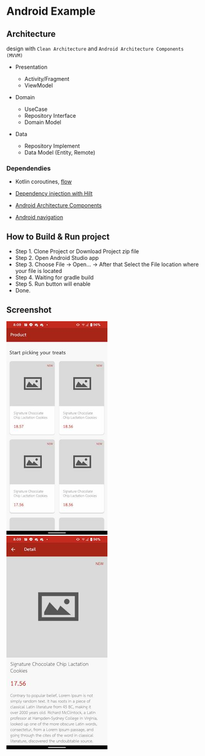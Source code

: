 # Android Example

## Architecture
design with `Clean Architecture` and `Android Architecture Components (MVVM)`

- Presentation
    - Activity/Fragment
    - ViewModel

- Domain
    - UseCase
    - Repository Interface
    - Domain Model

- Data
    - Repository Implement
    - Data Model (Entity, Remote)
   
### Dependendies

- Kotlin coroutines, [flow](https://kotlinlang.org/docs/reference/coroutines/flow.html)

- [Dependency injection with Hilt](https://developer.android.com/training/dependency-injection/hilt-android)

- [Android Architecture Components](https://developer.android.com/topic/libraries/architecture)

- [Android navigation](https://developer.android.com/guide/navigation)

## How to Build & Run project

  - Step 1. Clone Project or Download Project zip file 
  - Step 2. Open Android Studio app
  - Step 3. Choose File -> Open... -> After that Select the File location where your file is located
  - Step 4. Waiting for gradle build
  - Step 5. Run button will enable
  - Done.

## Screenshot

![Home](/assets/ss1.jpg "SS1")   ![Detail](/assets/ss2.jpg "SS1")